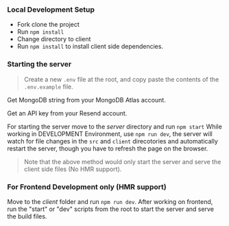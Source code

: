 ### Local Development Setup
- Fork clone the project
- Run `npm install `
- Change directory to client
- Run `npm install` to install client side dependencies.

### Starting the server

> Create a new `.env` file at the root, and copy paste the contents of the `.env.example` file.

Get MongoDB string from your MongoDB Atlas account.

Get an API key from your Resend account.

For starting the server move to the *server* directory and run `npm start`
While working in DEVELOPMENT Environment, use `npm run dev`, the server will watch for file changes in the `src` and `client` direcotories and automatically restart the server, though you have to refresh the page on the browser.
>Note that the above method would only start the server and serve the client side files (No HMR support).

### For Frontend Development only (HMR support)
Move to the *client* folder and run `npm run dev`. After working on frontend, run the "start" or "dev" scripts from the root to start the server and serve the build files.